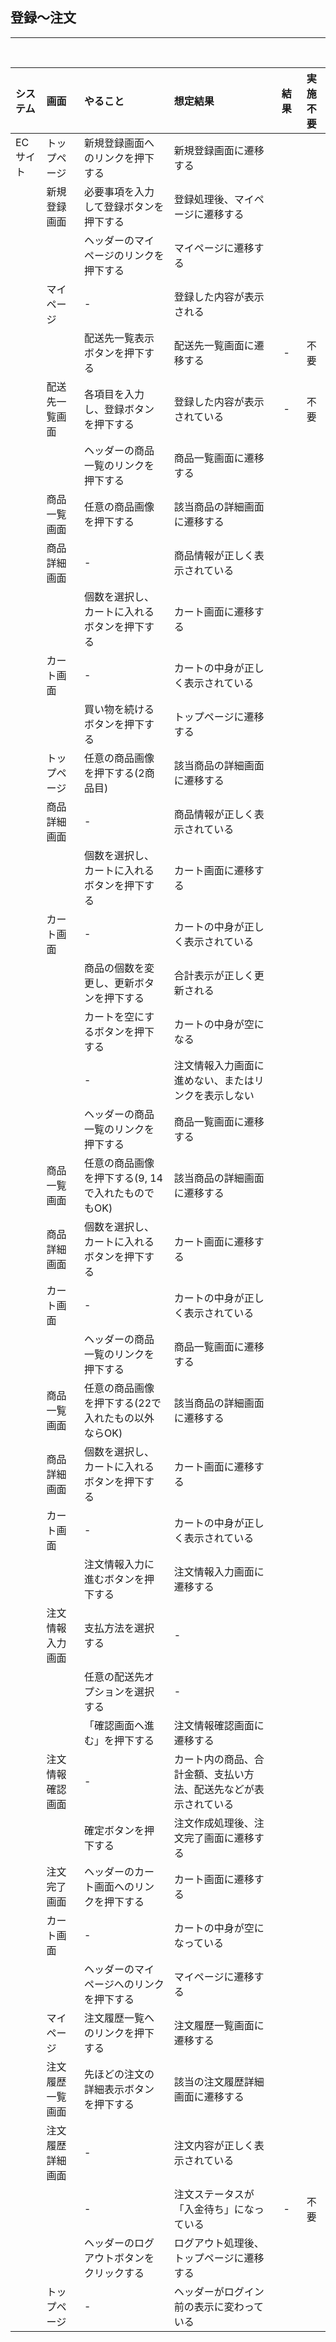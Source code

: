 <h2>登録〜注文</h2>

- - - -
<br>

| システム | 画面             | やること                                           | 想定結果                                                         | 結果 | 実施不要 |
| :------- | :--------------- | :------------------------------------------------- | :--------------------------------------------------------------- | :--: | :------: |
| ECサイト | トップページ     | 新規登録画面へのリンクを押下する                   | 新規登録画面に遷移する                                           |      |          |
|          | 新規登録画面     | 必要事項を入力して登録ボタンを押下する             | 登録処理後、マイページに遷移する                                 |      |          |
|          |                  | ヘッダーのマイページのリンクを押下する             | マイページに遷移する                                             |      |          |
|          | マイページ       | -                                                  | 登録した内容が表示される                                         |      |          |
|          |                  | 配送先一覧表示ボタンを押下する                     | 配送先一覧画面に遷移する                                         |  -   |   不要   |
|          | 配送先一覧画面   | 各項目を入力し、登録ボタンを押下する               | 登録した内容が表示されている                                     |  -   |   不要   |
|          |                  | ヘッダーの商品一覧のリンクを押下する               | 商品一覧画面に遷移する                                           |      |          |
|          | 商品一覧画面     | 任意の商品画像を押下する                           | 該当商品の詳細画面に遷移する                                     |      |          |
|          | 商品詳細画面     | -                                                  | 商品情報が正しく表示されている                                   |      |          |
|          |                  | 個数を選択し、カートに入れるボタンを押下する       | カート画面に遷移する                                             |      |          |
|          | カート画面       | -                                                  | カートの中身が正しく表示されている                               |      |          |
|          |                  | 買い物を続けるボタンを押下する                     | トップページに遷移する                                           |      |          |
|          | トップページ     | 任意の商品画像を押下する(2商品目)                  | 該当商品の詳細画面に遷移する                                     |      |          |
|          | 商品詳細画面     | -                                                  | 商品情報が正しく表示されている                                   |      |          |
|          |                  | 個数を選択し、カートに入れるボタンを押下する       | カート画面に遷移する                                             |      |          |
|          | カート画面       | -                                                  | カートの中身が正しく表示されている                               |      |          |
|          |                  | 商品の個数を変更し、更新ボタンを押下する           | 合計表示が正しく更新される                                       |      |          |
|          |                  | カートを空にするボタンを押下する                   | カートの中身が空になる                                           |      |          |
|          |                  | -                                                  | 注文情報入力画面に進めない、またはリンクを表示しない             |      |          |
|          |                  | ヘッダーの商品一覧のリンクを押下する               | 商品一覧画面に遷移する                                           |      |          |
|          | 商品一覧画面     | 任意の商品画像を押下する(9, 14で入れたものでもOK)  | 該当商品の詳細画面に遷移する                                     |      |          |
|          | 商品詳細画面     | 個数を選択し、カートに入れるボタンを押下する       | カート画面に遷移する                                             |      |          |
|          | カート画面       | -                                                  | カートの中身が正しく表示されている                               |      |          |
|          |                  | ヘッダーの商品一覧のリンクを押下する               | 商品一覧画面に遷移する                                           |      |          |
|          | 商品一覧画面     | 任意の商品画像を押下する(22で入れたもの以外ならOK) | 該当商品の詳細画面に遷移する                                     |      |          |
|          | 商品詳細画面     | 個数を選択し、カートに入れるボタンを押下する       | カート画面に遷移する                                             |      |          |
|          | カート画面       | -                                                  | カートの中身が正しく表示されている                               |      |          |
|          |                  | 注文情報入力に進むボタンを押下する                 | 注文情報入力画面に遷移する                                       |      |          |
|          | 注文情報入力画面 | 支払方法を選択する                                 | -                                                                |      |          |
|          |                  | 任意の配送先オプションを選択する                   | -                                                                |      |          |
|          |                  | 「確認画面へ進む」を押下する                       | 注文情報確認画面に遷移する                                       |      |          |
|          | 注文情報確認画面 | -                                                  | カート内の商品、合計金額、支払い方法、配送先などが表示されている |      |          |
|          |                  | 確定ボタンを押下する                               | 注文作成処理後、注文完了画面に遷移する                           |      |          |
|          | 注文完了画面     | ヘッダーのカート画面へのリンクを押下する           | カート画面に遷移する                                             |      |          |
|          | カート画面       | -                                                  | カートの中身が空になっている                                     |      |          |
|          |                  | ヘッダーのマイページへのリンクを押下する           | マイページに遷移する                                             |      |          |
|          | マイページ       | 注文履歴一覧へのリンクを押下する                   | 注文履歴一覧画面に遷移する                                       |      |          |
|          | 注文履歴一覧画面 | 先ほどの注文の詳細表示ボタンを押下する             | 該当の注文履歴詳細画面に遷移する                                 |      |          |
|          | 注文履歴詳細画面 | -                                                  | 注文内容が正しく表示されている                                   |      |          |
|          |                  | -                                                  | 注文ステータスが「入金待ち」になっている                         |  -   |   不要   |
|          |                  | ヘッダーのログアウトボタンをクリックする           | ログアウト処理後、トップページに遷移する                         |      |          |
|          | トップページ     | -                                                  | ヘッダーがログイン前の表示に変わっている                         |      |          |